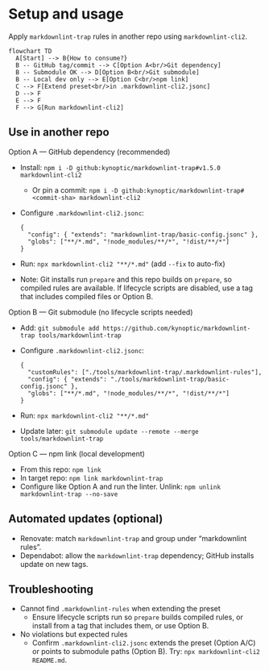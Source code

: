 # Setup and usage

Apply `markdownlint-trap` rules in another repo using `markdownlint-cli2`.

```mermaid
flowchart TD
  A[Start] --> B{How to consume?}
  B -- GitHub tag/commit --> C[Option A<br/>Git dependency]
  B -- Submodule OK --> D[Option B<br/>Git submodule]
  B -- Local dev only --> E[Option C<br/>npm link]
  C --> F[Extend preset<br/>in .markdownlint-cli2.jsonc]
  D --> F
  E --> F
  F --> G[Run markdownlint-cli2]
```

## Use in another repo

Option A — GitHub dependency (recommended)

- Install: `npm i -D github:kynoptic/markdownlint-trap#v1.5.0 markdownlint-cli2`
  - Or pin a commit: `npm i -D github:kynoptic/markdownlint-trap#<commit-sha> markdownlint-cli2`
- Configure `.markdownlint-cli2.jsonc`:

  ```jsonc
  {
    "config": { "extends": "markdownlint-trap/basic-config.jsonc" },
    "globs": ["**/*.md", "!node_modules/**/*", "!dist/**/*"]
  }
  ```

- Run: `npx markdownlint-cli2 "**/*.md"` (add `--fix` to auto-fix)
- Note: Git installs run `prepare` and this repo builds on `prepare`, so compiled rules are available. If lifecycle scripts are disabled, use a tag that includes compiled files or Option B.

Option B — Git submodule (no lifecycle scripts needed)

- Add: `git submodule add https://github.com/kynoptic/markdownlint-trap tools/markdownlint-trap`
- Configure `.markdownlint-cli2.jsonc`:

  ```jsonc
  {
    "customRules": ["./tools/markdownlint-trap/.markdownlint-rules"],
    "config": { "extends": "./tools/markdownlint-trap/basic-config.jsonc" },
    "globs": ["**/*.md", "!node_modules/**/*", "!dist/**/*"]
  }
  ```

- Run: `npx markdownlint-cli2 "**/*.md"`
- Update later: `git submodule update --remote --merge tools/markdownlint-trap`

Option C — npm link (local development)

- From this repo: `npm link`
- In target repo: `npm link markdownlint-trap`
- Configure like Option A and run the linter. Unlink: `npm unlink markdownlint-trap --no-save`

## Automated updates (optional)

- Renovate: match `markdownlint-trap` and group under “markdownlint rules”.
- Dependabot: allow the `markdownlint-trap` dependency; GitHub installs update on new tags.

## Troubleshooting

- Cannot find `.markdownlint-rules` when extending the preset
  - Ensure lifecycle scripts run so `prepare` builds compiled rules, or install from a tag that includes them, or use Option B.
- No violations but expected rules
  - Confirm `.markdownlint-cli2.jsonc` extends the preset (Option A/C) or points to submodule paths (Option B). Try: `npx markdownlint-cli2 README.md`.
